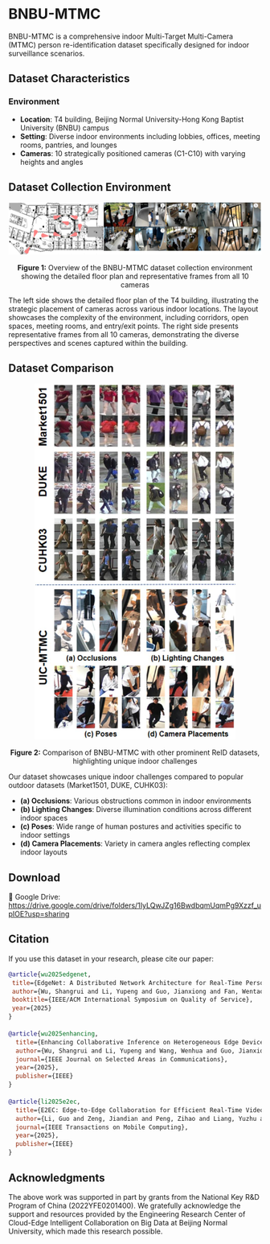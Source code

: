 # BNBU-MTMC
BNBU-MTMC is a comprehensive indoor Multi-Target Multi-Camera (MTMC) person re-identification dataset specifically designed for indoor surveillance scenarios.

## Dataset Characteristics

### Environment
- **Location**: T4 building, Beijing Normal University-Hong Kong Baptist University (BNBU) campus
- **Setting**: Diverse indoor environments including lobbies, offices, meeting rooms, pantries, and lounges
- **Cameras**: 10 strategically positioned cameras (C1-C10) with varying heights and angles

## Dataset Collection Environment

<div align="center">
<img src="images/dataset.jpg" width="800">
<p><strong>Figure 1:</strong> Overview of the BNBU-MTMC dataset collection environment showing the detailed floor plan and representative frames from all 10 cameras</p>
</div>

The left side shows the detailed floor plan of the T4 building, illustrating the strategic placement of cameras across various indoor locations. The layout showcases the complexity of the environment, including corridors, open spaces, meeting rooms, and entry/exit points. The right side presents representative frames from all 10 cameras, demonstrating the diverse perspectives and scenes captured within the building.

## Dataset Comparison

<div align="center">
<img src="images/dataset comparison.jpg" width="400">
<p><strong>Figure 2:</strong> Comparison of BNBU-MTMC with other prominent ReID datasets, highlighting unique indoor challenges</p>
</div>

Our dataset showcases unique indoor challenges compared to popular outdoor datasets (Market1501, DUKE, CUHK03):
- **(a) Occlusions**: Various obstructions common in indoor environments
- **(b) Lighting Changes**: Diverse illumination conditions across different indoor spaces  
- **(c) Poses**: Wide range of human postures and activities specific to indoor settings
- **(d) Camera Placements**: Variety in camera angles reflecting complex indoor layouts

 
## Download

📁 Google Drive:  https://drive.google.com/drive/folders/1IyLQwJZg16BwdbqmUqmPg9Xzzf_upIOE?usp=sharing

## Citation

If you use this dataset in your research, please cite our paper:

```bibtex
@article{wu2025edgenet,
 title={EdgeNet: A Distributed Network Architecture for Real-Time Person Re-identification with Dynamic Load Balancing},
 author={Wu, Shangrui and Li, Yupeng and Guo, Jianxiong and Fan, Wentao and Wang, Wenhua and Wang, Tian},
 booktitle={IEEE/ACM International Symposium on Quality of Service},
 year={2025}
}

@article{wu2025enhancing,
  title={Enhancing Collaborative Inference on Heterogeneous Edge Devices via Adaptive Ensemble Knowledge Distillation},
  author={Wu, Shangrui and Li, Yupeng and Wang, Wenhua and Guo, Jianxiong and Fan, Wentao and Liu, Qin and Jia, Weijia and Yu, Shui and Cao, Jiannong and Wang, Tian},
  journal={IEEE Journal on Selected Areas in Communications},
  year={2025},
  publisher={IEEE}
}

@article{li2025e2ec,
  title={E2EC: Edge-to-Edge Collaboration for Efficient Real-Time Video Surveillance Inference},
  author={Li, Guo and Zeng, Jiandian and Peng, Zihao and Liang, Yuzhu and Zheng, Xi and Wang, Tian},
  journal={IEEE Transactions on Mobile Computing},
  year={2025},
  publisher={IEEE}
}
```

## Acknowledgments
The above work was supported in part by grants from the National Key R\&D Program of China (2022YFE0201400). We gratefully acknowledge the support and resources provided by the Engineering Research Center of Cloud-Edge Intelligent Collaboration on Big Data at Beijing Normal University, which made this research possible.
